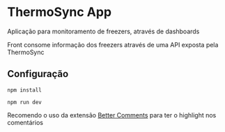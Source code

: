 # ThermoSync App

Aplicação para monitoramento de freezers, através de dashboards

Front consome informação dos freezers através de uma API exposta pela ThermoSync

## Configuração

```
npm install
```

```
npm run dev
```

Recomendo o uso da extensão [Better Comments](https://marketplace.visualstudio.com/items?itemName=aaron-bond.better-comments) para ter o highlight nos comentários
